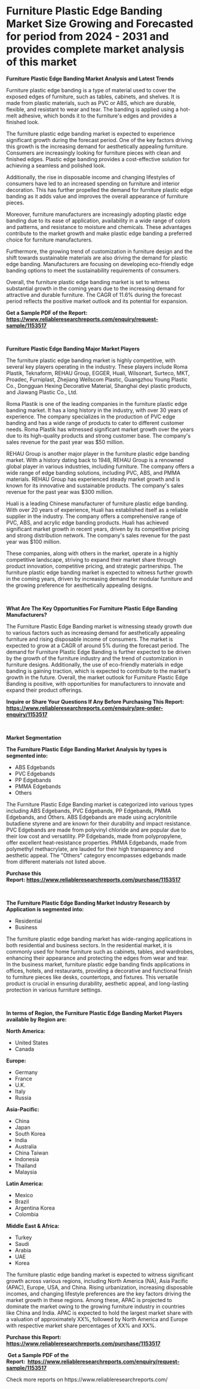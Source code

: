 <p><h1>Furniture Plastic Edge Banding Market Size Growing and Forecasted for period from 2024 - 2031 and provides complete market analysis of this market</h1></p><p><strong>Furniture Plastic Edge Banding Market Analysis and Latest Trends</strong></p>
<p><p>Furniture plastic edge banding is a type of material used to cover the exposed edges of furniture, such as tables, cabinets, and shelves. It is made from plastic materials, such as PVC or ABS, which are durable, flexible, and resistant to wear and tear. The banding is applied using a hot-melt adhesive, which bonds it to the furniture's edges and provides a finished look.</p><p>The furniture plastic edge banding market is expected to experience significant growth during the forecast period. One of the key factors driving this growth is the increasing demand for aesthetically appealing furniture. Consumers are increasingly looking for furniture pieces with clean and finished edges. Plastic edge banding provides a cost-effective solution for achieving a seamless and polished look.</p><p>Additionally, the rise in disposable income and changing lifestyles of consumers have led to an increased spending on furniture and interior decoration. This has further propelled the demand for furniture plastic edge banding as it adds value and improves the overall appearance of furniture pieces.</p><p>Moreover, furniture manufacturers are increasingly adopting plastic edge banding due to its ease of application, availability in a wide range of colors and patterns, and resistance to moisture and chemicals. These advantages contribute to the market growth and make plastic edge banding a preferred choice for furniture manufacturers.</p><p>Furthermore, the growing trend of customization in furniture design and the shift towards sustainable materials are also driving the demand for plastic edge banding. Manufacturers are focusing on developing eco-friendly edge banding options to meet the sustainability requirements of consumers.</p><p>Overall, the furniture plastic edge banding market is set to witness substantial growth in the coming years due to the increasing demand for attractive and durable furniture. The CAGR of 11.6% during the forecast period reflects the positive market outlook and its potential for expansion.</p></p>
<p><strong>Get a Sample PDF of the Report:&nbsp; <a href="https://www.reliableresearchreports.com/enquiry/request-sample/1153517">https://www.reliableresearchreports.com/enquiry/request-sample/1153517</a></strong></p>
<p>&nbsp;</p>
<p><strong>Furniture Plastic Edge Banding Major Market Players</strong></p>
<p><p>The furniture plastic edge banding market is highly competitive, with several key players operating in the industry. These players include Roma Plastik, Teknaform, REHAU Group, EGGER, Huali, Wilsonart, Surteco, MKT, Proadec, Furniplast, Zhejiang Wellscom Plastic, Guangzhou Young Plastic Co., Dongguan Hexing Decorative Material, Shanghai deyi plastic products, and Jiawang Plastic Co., Ltd.</p><p>Roma Plastik is one of the leading companies in the furniture plastic edge banding market. It has a long history in the industry, with over 30 years of experience. The company specializes in the production of PVC edge banding and has a wide range of products to cater to different customer needs. Roma Plastik has witnessed significant market growth over the years due to its high-quality products and strong customer base. The company's sales revenue for the past year was $50 million.</p><p>REHAU Group is another major player in the furniture plastic edge banding market. With a history dating back to 1948, REHAU Group is a renowned global player in various industries, including furniture. The company offers a wide range of edge banding solutions, including PVC, ABS, and PMMA materials. REHAU Group has experienced steady market growth and is known for its innovative and sustainable products. The company's sales revenue for the past year was $300 million.</p><p>Huali is a leading Chinese manufacturer of furniture plastic edge banding. With over 20 years of experience, Huali has established itself as a reliable supplier in the industry. The company offers a comprehensive range of PVC, ABS, and acrylic edge banding products. Huali has achieved significant market growth in recent years, driven by its competitive pricing and strong distribution network. The company's sales revenue for the past year was $100 million.</p><p>These companies, along with others in the market, operate in a highly competitive landscape, striving to expand their market share through product innovation, competitive pricing, and strategic partnerships. The furniture plastic edge banding market is expected to witness further growth in the coming years, driven by increasing demand for modular furniture and the growing preference for aesthetically appealing designs.</p></p>
<p>&nbsp;</p>
<p><strong>What Are The Key Opportunities For Furniture Plastic Edge Banding Manufacturers?</strong></p>
<p><p>The Furniture Plastic Edge Banding market is witnessing steady growth due to various factors such as increasing demand for aesthetically appealing furniture and rising disposable income of consumers. The market is expected to grow at a CAGR of around 5% during the forecast period. The demand for Furniture Plastic Edge Banding is further expected to be driven by the growth of the furniture industry and the trend of customization in furniture designs. Additionally, the use of eco-friendly materials in edge banding is gaining traction, which is expected to contribute to the market's growth in the future. Overall, the market outlook for Furniture Plastic Edge Banding is positive, with opportunities for manufacturers to innovate and expand their product offerings.</p></p>
<p><strong>Inquire or Share Your Questions If Any Before Purchasing This Report: <a href="https://www.reliableresearchreports.com/enquiry/pre-order-enquiry/1153517">https://www.reliableresearchreports.com/enquiry/pre-order-enquiry/1153517</a></strong></p>
<p>&nbsp;</p>
<p><strong>Market Segmentation</strong></p>
<p><strong>The Furniture Plastic Edge Banding Market Analysis by types is segmented into:</strong></p>
<p><ul><li>ABS Edgebands</li><li>PVC Edgebands</li><li>PP Edgebands</li><li>PMMA Edgebands</li><li>Others</li></ul></p>
<p><p>The Furniture Plastic Edge Banding market is categorized into various types including ABS Edgebands, PVC Edgebands, PP Edgebands, PMMA Edgebands, and Others. ABS Edgebands are made using acrylonitrile butadiene styrene and are known for their durability and impact resistance. PVC Edgebands are made from polyvinyl chloride and are popular due to their low cost and versatility. PP Edgebands, made from polypropylene, offer excellent heat-resistance properties. PMMA Edgebands, made from polymethyl methacrylate, are lauded for their high transparency and aesthetic appeal. The "Others" category encompasses edgebands made from different materials not listed above.</p></p>
<p><strong>Purchase this Report:&nbsp;<a href="https://www.reliableresearchreports.com/purchase/1153517">https://www.reliableresearchreports.com/purchase/1153517</a></strong></p>
<p>&nbsp;</p>
<p><strong>The Furniture Plastic Edge Banding Market Industry Research by Application is segmented into:</strong></p>
<p><ul><li>Residential</li><li>Business</li></ul></p>
<p><p>The furniture plastic edge banding market has wide-ranging applications in both residential and business sectors. In the residential market, it is commonly used for home furniture such as cabinets, tables, and wardrobes, enhancing their appearance and protecting the edges from wear and tear. In the business market, furniture plastic edge banding finds applications in offices, hotels, and restaurants, providing a decorative and functional finish to furniture pieces like desks, countertops, and fixtures. This versatile product is crucial in ensuring durability, aesthetic appeal, and long-lasting protection in various furniture settings.</p></p>
<p>&nbsp;</p>
<p><strong>In terms of Region, the Furniture Plastic Edge Banding Market Players available by Region are:</strong></p>
<p>
    <p> <strong> North America: </strong>
        <ul>
            <li>United States</li>
            <li>Canada</li>
        </ul>
        </p> 
    <p> <strong> Europe: </strong>
        <ul>
            <li>Germany</li>
            <li>France</li>
            <li>U.K.</li>
            <li>Italy</li>
            <li>Russia</li>
        </ul>
        </p> 
    <p> <strong> Asia-Pacific: </strong>
        <ul>
            <li>China</li>
            <li>Japan</li>
            <li>South Korea</li>
            <li>India</li>
            <li>Australia</li>
            <li>China Taiwan</li>
            <li>Indonesia</li>
            <li>Thailand</li>
            <li>Malaysia</li>
        </ul>
        </p> 
    <p> <strong> Latin America: </strong>
        <ul>
            <li>Mexico</li>
            <li>Brazil</li>
            <li>Argentina Korea</li>
            <li>Colombia</li>
        </ul>
        </p> 
    <p> <strong> Middle East & Africa: </strong>
        <ul>
            <li>Turkey</li>
            <li>Saudi</li>
            <li>Arabia</li>
            <li>UAE</li>
            <li>Korea</li>
        </ul>
    </p>
    </p>
<p><p>The furniture plastic edge banding market is expected to witness significant growth across various regions, including North America (NA), Asia Pacific (APAC), Europe, USA, and China. Rising urbanization, increasing disposable incomes, and changing lifestyle preferences are the key factors driving the market growth in these regions. Among these, APAC is projected to dominate the market owing to the growing furniture industry in countries like China and India. APAC is expected to hold the largest market share with a valuation of approximately XX%, followed by North America and Europe with respective market share percentages of XX% and XX%.</p></p>
<p><strong>Purchase this Report: <a href="https://www.reliableresearchreports.com/purchase/1153517">https://www.reliableresearchreports.com/purchase/1153517</a></strong></p>
<p>&nbsp;<strong>Get a Sample PDF of the Report:&nbsp;&nbsp;<a href="https://www.reliableresearchreports.com/enquiry/request-sample/1153517">https://www.reliableresearchreports.com/enquiry/request-sample/1153517</a></strong></p>
<p><strong></strong></p>
<p>Check more reports on https://www.reliableresearchreports.com/</p>